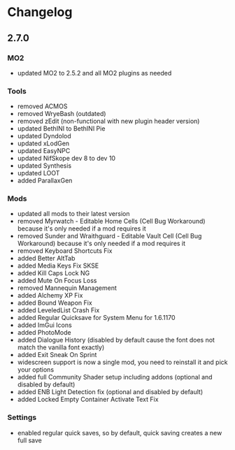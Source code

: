 # Changelog

## 2.7.0

### MO2
- updated MO2 to 2.5.2 and all MO2 plugins as needed

### Tools
- removed ACMOS
- removed WryeBash (outdated)
- removed zEdit (non-functional with new plugin header version)
- updated BethINI to BethINI Pie
- updated Dyndolod
- updated xLodGen
- updated EasyNPC
- updated NifSkope dev 8 to dev 10
- updated Synthesis
- updated LOOT
- added ParallaxGen

### Mods
- updated all mods to their latest version
- removed Myrwatch - Editable Home Cells (Cell Bug Workaround) because it's only needed if a mod requires it
- removed Sunder and Wraithguard - Editable Vault Cell (Cell Bug Workaround) because it's only needed if a mod requires it
- removed Keyboard Shortcuts Fix
- added Better AltTab
- added Media Keys Fix SKSE
- added Kill Caps Lock NG
- added Mute On Focus Loss
- removed Mannequin Management
- added Alchemy XP Fix
- added Bound Weapon Fix
- added LeveledList Crash Fix
- added Regular Quicksave for System Menu for 1.6.1170
- added ImGui Icons
- added PhotoMode
- added Dialogue History (disabled by default cause the font does not match the vanilla font exactly)
- added Exit Sneak On Sprint
- widescreen support is now a single mod, you need to reinstall it and pick your options
- added full Community Shader setup including addons (optional and disabled by default)
- added ENB Light Detection fix (optional and disabled by default)
- added Locked Empty Container Activate Text Fix

### Settings

- enabled regular quick saves, so by default, quick saving creates a new full save

